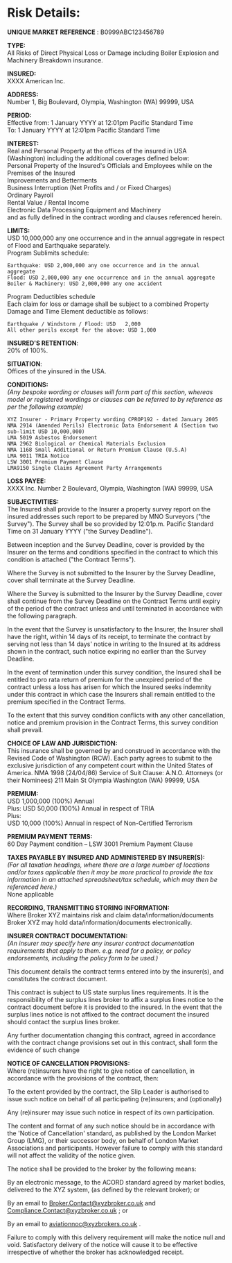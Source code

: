 # Risk Details:


**UNIQUE MARKET REFERENCE** :       B0999ABC123456789
<!-- hello -->
<!-- second comment -->
<!-- third comment -->


**TYPE:**  
All Risks of Direct Physical Loss or Damage including Boiler Explosion and Machinery Breakdown insurance.

**INSURED:**  
XXXX American Inc.

**ADDRESS:**  
Number 1, Big Boulevard, Olympia, Washington (WA) 99999, USA

**PERIOD:**   
Effective from:   1 January YYYY at 12:01pm Pacific Standard Time  
To:               1 January YYYY at 12:01pm Pacific Standard Time

**INTEREST:**  
Real and Personal Property at the offices of the insured in USA (Washington) including the additional coverages defined below:  
Personal Property of the Insured's Officials and Employees while on the Premises of the Insured  
Improvements and Betterments  
Business Interruption (Net Profits and / or Fixed Charges)  
Ordinary Payroll  
Rental Value / Rental Income  
Electronic Data Processing Equipment and Machinery  
and as fully defined in the contract wording and clauses referenced herein.  

**LIMITS:**  
USD 10,000,000 any one occurrence and in the annual aggregate in respect of Flood and Earthquake separately.  
Program Sublimits schedule:  
```
Earthquake: USD 2,000,000 any one occurrence and in the annual aggregate  
Flood: USD 2,000,000 any one occurrence and in the annual aggregate  
Boiler & Machinery: USD 2,000,000 any one accident  
```
Program Deductibles schedule  
Each claim for loss or damage shall be subject to a combined Property Damage and Time Element deductible as follows:  
```
Earthquake / Windstorm / Flood: USD   2,000  
All other perils except for the above: USD 1,000 
```
**INSURED'S  RETENTION**:     
20% of 100%.

**SITUATION**:  
Offices of the yinsured in the USA.

**CONDITIONS:**   
_(Any bespoke wording or clauses will form part of this section, whereas model or registered wordings or clauses can be referred to by reference as per the following example)_   
```
XYZ Insurer - Primary Property wording CPROP192 - dated January 2005  
NMA 2914 (Amended Perils) Electronic Data Endorsement A (Section two sub-limit USD 10,000,000)  
LMA 5019 Asbestos Endorsement  
NMA 2962 Biological or Chemical Materials Exclusion  
NMA 1168 Small Additional or Return Premium Clause (U.S.A)  
LMA 9011 TRIA Notice  
LSW 3001 Premium Payment Clause  
LMA9150 Single Claims Agreement Party Arrangements  
```

**LOSS PAYEE:**  
XXXX Inc. Number 2 Boulevard, Olympia, Washington (WA) 99999, USA


**SUBJECTIVITIES:**  
The Insured shall provide to the Insurer a property survey report on the insured addresses such report to be prepared by MNO Surveyors ("the Survey"). The Survey shall be so provided by 12:01p.m. Pacific Standard Time on 31 January YYYY ("the Survey Deadline").

Between inception and the Survey Deadline, cover is provided by the Insurer on the terms and conditions specified in the contract to which this condition is attached ("the Contract Terms").

Where the Survey is not submitted to the Insurer by the Survey Deadline, cover shall terminate at the Survey Deadline.

Where the Survey is submitted to the Insurer by the Survey Deadline, cover shall continue from the Survey Deadline on the Contract Terms until expiry of the period of the contract unless and until terminated in accordance with the following paragraph.

In the event that the Survey is unsatisfactory to the Insurer, the Insurer shall have the right, within 14 days of its receipt, to terminate the contract by serving not less than 14 days' notice in writing to the Insured at its address shown in the contract, such notice expiring no earlier than the Survey Deadline.

In the event of termination under this survey condition, the Insured shall be entitled to pro rata return of premium for the unexpired period of the contract unless a loss has arisen for which the Insured seeks indemnity under this contract in which case the Insurers shall remain entitled to the premium specified in the Contract Terms.

To the extent that this survey condition conflicts with any other cancellation, notice and premium provision in the Contract Terms, this survey condition shall prevail.

**CHOICE OF LAW AND JURISDICTION:**  
This insurance shall be governed by and construed in accordance with the Revised Code of Washington (RCW). Each party agrees to submit to the exclusive jurisdiction of any competent court within the United States of America.
NMA 1998 (24/04/86) Service of Suit Clause:
A.N.O. Attorneys (or their Nominees)
211 Main St
Olympia
Washington (WA) 99999, USA

**PREMIUM:**  
USD 1,000,000 (100%) Annual  
Plus:
USD 50,000 (100%) Annual in respect of TRIA  
Plus:  
USD 10,000 (100%) Annual in respect of Non-Certified Terrorism


**PREMIUM PAYMENT TERMS:**  
60 Day Payment condition – LSW 3001 Premium Payment Clause

**TAXES PAYABLE BY INSURED AND ADMINISTERED BY INSURER(S):**  
_(For all taxation headings, where there are a large number of locations and/or taxes applicable then it may be more practical to provide the tax information in an attached spreadsheet/tax schedule, which may then be referenced here.)_  
None applicable

**RECORDING, TRANSMITTING STORING INFORMATION:**  
Where Broker XYZ maintains risk and claim data/information/documents Broker XYZ may hold data/information/documents electronically.

**INSURER CONTRACT DOCUMENTATION:**  
_(An insurer may specify here any insurer contract documentation requirements that apply to them. e.g. need for a policy, or policy endorsements, including the policy form to be used.)_

This document details the contract terms entered into by the insurer(s), and constitutes the contract document.

This contract is subject to US state surplus lines requirements. It is the responsibility of the surplus lines broker to affix a surplus lines notice to the contract document before it is provided to the insured. In the event that the surplus lines notice is not affixed to the contract document the insured should contact the surplus lines broker.

Any further documentation changing this contract, agreed in accordance with the contract change provisions set out in this contract, shall form the evidence of such change

**NOTICE OF CANCELLATION PROVISIONS:**   
Where (re)insurers have the right to give notice of cancellation, in accordance with the provisions of the contract, then:

To the extent provided by the contract, the Slip Leader is authorised to issue such notice on behalf of all participating (re)insurers; and (optionally)

Any (re)insurer may issue such notice in respect of its own participation.


The content and format of any such notice should be in accordance with the 'Notice of Cancellation' standard, as published by the London Market Group (LMG), or their successor body, on behalf of London Market Associations and participants. However failure to comply with this standard will not affect the validity of the notice given.



The notice shall be provided to the broker by the following means:

By an electronic message, to the ACORD standard agreed by market bodies, delivered to the XYZ system, (as defined by the relevant broker); or

By an email to [Broker.Contact@xyzbroker.co.uk](mailto:Broker.Contact@xyzbroker.co.uk)  and [Compliance.Contact@xyzbroker.co.uk](mailto:Compliance.Contact@xyzbroker.co.uk) ; or

By an email to [aviationnoc@xyzbrokers.co.uk](mailto:aviationnoc@xyzbrokers.co.uk) .

Failure to comply with this delivery requirement will make the notice null and void. Satisfactory delivery of the notice will cause it to be effective irrespective of whether the broker has acknowledged receipt.



